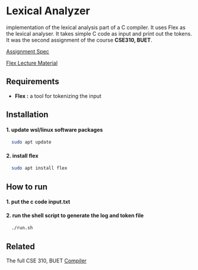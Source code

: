 
# Lexical Analyzer

implementation of the lexical analysis part of a C compiler. It uses Flex as the lexical analyser. It takes simple C code as input and print out the tokens. It was the second assignment of the course **CSE310, BUET**.


[Assignment Spec](https://github.com/TawhidMM/Lexical_Analyzer/blob/main/materilas/spec.pdf)

[Flex Lecture Material](https://github.com/TawhidMM/Lexical_Analyzer/blob/main/materilas/Lexical%20Analysis%20Lecture.pdf)


## Requirements

- **Flex :** a tool for tokenizing the input

## Installation
#### 1. update wsl/linux software packages
```bash
  sudo apt update
```
#### 2. install flex

```bash
  sudo apt install flex
```

## How to run

#### 1. put the c code **input.txt**

#### 2. run the shell script to generate the log and token file

```bash
  ./run.sh
```

## Related

The full CSE 310, BUET 
[Compiler](https://github.com/TawhidMM/C_Compiler)
